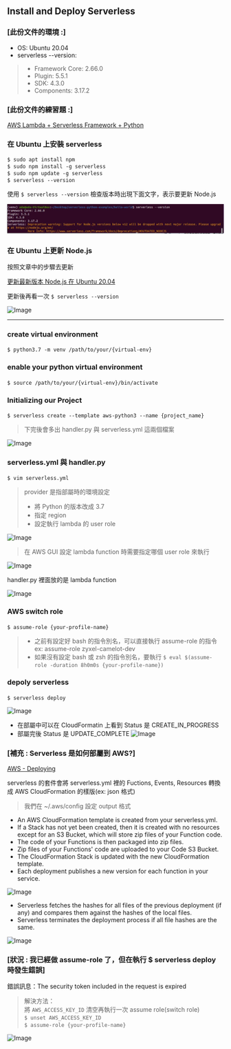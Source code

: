 ## Install and Deploy Serverless

### [此份文件的環境 :]
* OS: Ubuntu 20.04
* serverless --version:
> * Framework Core: 2.66.0  
> * Plugin: 5.5.1  
> * SDK: 4.3.0  
> * Components: 3.17.2

### [此份文件的練習題 :]

[AWS Lambda + Serverless Framework + Python](https://faun.pub/aws-lambda-serverless-framework-python-part-1-a-step-by-step-hello-world-4182202aba4a)


### 在 Ubuntu 上安裝 serverless
```
$ sudo apt install npm
$ sudo npm install -g serverless
$ sudo npm update -g serverless
$ serverless --version
```

使用 ```$ serverless --version``` 檢查版本時出現下面文字，表示要更新 Node.js

![Image](https://github.com/Ada-Chen2531/Document/raw/main/Pictures/serverless_version_warning.png)


### 在 Ubuntu 上更新 Node.js

按照文章中的步驟去更新

[更新最新版本 Node.js 在 Ubuntu 20.04](https://blog.impochun.com/how-to-install-latest-nodejs-on-ubuntu/)

更新後再看一次
```$ serverless --version```

![Image](https://github.com/Ada-Chen2531/Document/raw/main/Pictures/serverless_version.png)

----

### create virtual environment
```$ python3.7 -m venv /path/to/your/{virtual-env}```

### enable your python virtual environment
```$ source /path/to/your/{virtual-env}/bin/activate```



### Initializing our Project
```$ serverless create --template aws-python3 --name {project_name}```

> 下完後會多出 handler.py 與 serverless.yml 這兩個檔案

![Image](https://github.com/Ada-Chen2531/Document/raw/main/Pictures/Initialize_project.png)


### serverless.yml 與 handler.py

```$ vim serverless.yml```
> provider 是指部屬時的環境設定  
> * 將 Python 的版本改成 3.7 
> * 指定 region
> * 設定執行 lambda 的 user role

![Image](https://github.com/Ada-Chen2531/Document/raw/main/Pictures/serverless_yml.png)


> 在 AWS GUI 設定 lambda function 時需要指定哪個 user role 來執行

![Image](https://github.com/Ada-Chen2531/Document/raw/main/Pictures/lambda_user.png)


handler.py 裡面放的是 lambda function

![Image](https://github.com/Ada-Chen2531/Document/raw/main/Pictures/handler.png)


### AWS switch role
```$ assume-role {your-profile-name}```
> * 之前有設定好 bash 的指令別名，可以直接執行 assume-role 的指令  
>   ex: assume-role zyxel-camelot-dev  
> * 如果沒有設定 bash 或 zsh 的指令別名，要執行 `$ eval $(assume-role -duration 8h0m0s {your-profile-name})`

### depoly serverless

```$ serverless deploy```

![Image](https://github.com/Ada-Chen2531/Document/raw/main/Pictures/deploy_without_profile.png)


* 在部屬中可以在 CloudFormatin 上看到 Status 是 CREATE_IN_PROGRESS
* 部屬完後 Status 是 UPDATE_COMPLETE
![Image](https://github.com/Ada-Chen2531/Document/raw/main/Pictures/cloudformation_create_in_progress.png)


### [補充 : Serverless 是如何部屬到 AWS?]

[AWS - Deploying](https://www.serverless.com/framework/docs/providers/aws/guide/deploying/)


serverless 的套件會將 serverless.yml 裡的 Fuctions, Events, Resources 轉換成 AWS CloudFormation 的樣版(ex: json 格式)
> 我們在 ~/.aws/config 設定 output 格式

* An AWS CloudFormation template is created from your serverless.yml.
* If a Stack has not yet been created, then it is created with no resources except for an S3 Bucket, which will store zip files of your Function code.
* The code of your Functions is then packaged into zip files.
* Zip files of your Functions' code are uploaded to your Code S3 Bucket.
* The CloudFormation Stack is updated with the new CloudFormation template.
* Each deployment publishes a new version for each function in your service.

![Image](https://github.com/Ada-Chen2531/Document/raw/main/Pictures/deploy_without_profile.png)


* Serverless fetches the hashes for all files of the previous deployment (if any) and compares them against the hashes of the local files.
* Serverless terminates the deployment process if all file hashes are the same.

![Image](https://github.com/Ada-Chen2531/Document/raw/main/Pictures/deploy_not_changed.png)


### [狀況 : 我已經做 assume-role 了，但在執行 $ serverless deploy 時發生錯誤]

錯誤訊息：The security token included in the request is expired
> 解決方法：  
> 將 `AWS_ACCESS_KEY_ID` 清空再執行一次 assume role(switch role)  
> ```$ unset AWS_ACCESS_KEY_ID```  
> ```$ assume-role {your-profile-name}```

![Image](https://github.com/Ada-Chen2531/Document/raw/main/Pictures/deploy_expired.png)


